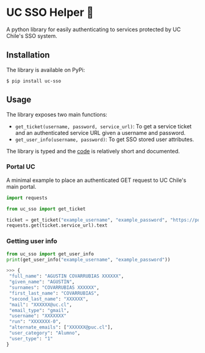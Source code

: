 # UC SSO Helper 🔐

A python library for easily authenticating to services protected by UC Chile's SSO system.

## Installation

The library is available on PyPi:

```shell
$ pip install uc-sso
```

## Usage

The library exposes two main functions:

- `get_ticket(username, password, service_url)`: To get a service ticket and an authenticated service URL given a username and password.
- `get_user_info(username, password)`: To get SSO stored user attributes.

The library is typed and the [code](https://github.com/agucova/sso-uc/blob/main/uc_sso_helper/main.py) is relatively short and documented.

### Portal UC

A minimal example to place an authenticated GET request to UC Chile's main portal.

```python
import requests

from uc_sso import get_ticket

ticket = get_ticket("example_username", "example_password", "https://portal.uc.cl/")
requests.get(ticket.service_url).text
```

### Getting user info

```python
from uc_sso import get_user_info
print(get_user_info("example_username", "example_password"))

>>> {
 "full_name": "AGUSTIN COVARRUBIAS XXXXXX",
 "given_name": "AGUSTÍN",
 "surnames": "COVARRUBIAS XXXXXX",
 "first_last_name": "COVARRUBIAS",
 "second_last_name": "XXXXXX",
 "mail": "XXXXXX@uc.cl",
 "email_type": "gmail",
 "username": "XXXXXXX"
 "run": "XXXXXXX-0",
 "alternate_emails": ["XXXXXX@puc.cl"],
 "user_category": "Alumno",
 "user_type": "1"
}
```
